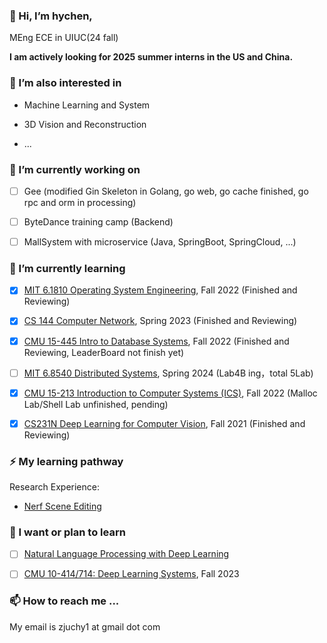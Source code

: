 ### 💬 Hi, I’m hychen,

<!-- Incoming student of DUEK MS ECE. -->

<!-- B.E. ECE in Zhejiang University. -->

MEng ECE in UIUC(24 fall)

<!--Leetcode Contest : 2042 https://leetcode.com/hychen11/-->

**I am actively looking for 2025 summer interns in the US and China.**

### 🔭 I’m also interested in
 - Machine Learning and System
 
 - 3D Vision and Reconstruction

 - ...
### 🔭 I’m currently working on
 
 - [ ] Gee (modified Gin Skeleton in Golang, go web, go cache finished, go rpc and orm in processing)
       
 - [ ] ByteDance training camp (Backend)
       
 - [ ] MallSystem with microservice (Java, SpringBoot, SpringCloud, ...)

### 🌱 I’m currently learning

- [X] [MIT 6.1810 Operating System Engineering](https://pdos.csail.mit.edu/6.828/2022/schedule.html), Fall 2022 (Finished and Reviewing) 

- [X] [CS 144 Computer Network](https://cs144.github.io/), Spring 2023 (Finished and Reviewing)

- [X] [CMU 15-445 Intro to Database Systems](https://15445.courses.cs.cmu.edu/fall2022/), Fall 2022 (Finished and Reviewing, LeaderBoard not finish yet) 

- [ ] [MIT 6.8540 Distributed Systems](https://pdos.csail.mit.edu/6.824/schedule.html), Spring 2024 (Lab4B ing，total 5Lab) 

- [X] [CMU 15-213 Introduction to Computer Systems (ICS)](https://www.cs.cmu.edu/afs/cs.cmu.edu/academic/class/15213-f22/www/), Fall 2022 (Malloc Lab/Shell Lab unfinished, pending)

- [X] [CS231N Deep Learning for Computer Vision](https://cs231n.stanford.edu/2023/schedule.html), Fall 2021 (Finished and Reviewing)

<!-- - [ ] [CS 149 PARALLEL COMPUTING](https://gfxcourses.stanford.edu/cs149/fall23), Fall 2023 (Lab1)-->


### ⚡ My learning pathway
Research Experience:
- [Nerf Scene Editing](https://github.com/hychen11/Latent-NeRF-Scene-Editing/)<!---, tutored by [Yiyi Liao](https://yiyiliao.github.io/)-->
<!--
Credits from ZJU:

- Fundamentals of C Programming and Lectures on Programming

- Fundamentals of Data Structures and Advanced Data Structures & Algorithm Analysis

- The Fundamentals of Digital System and Computer Organization and Design

- Operating Systems and Introduction to Computer Networks
-->
### 🤔 I want or plan to learn

- [ ] [Natural Language Processing with Deep Learning](https://web.stanford.edu/class/cs224n/)

- [ ] [CMU 10-414/714: Deep Learning Systems](https://dlsyscourse.org/lectures/), Fall 2023 

<!-- 
Systems and networks
Database systems
Software engineering
Programming languages and compilers
Web development
Cryptograph
Theory, algorithms, and AI
Besides, I'm curious about Fintech, such as quant trading. -->

<!-- 🌱 My learning pathway ...
Credits from ZJU:

 Mathematical backgrounds(Calculus, Linear Algebra, Probability and Statistics, ODE, PDE, Complex Variable Functions...)
 Fundamentals of C Programming and Lectures on Programming
 Fundamentals of Data Structures and Advanced Data Structures & Algorithm Analysis
 The Fundamentals of Assembly Language Programming and The Principle & Application of Microcomputer & DSP
 Operating Systems and Introduction to Computer Networks
My extra-curricular projects:

 Object-Oriented Programming in Java (Coursera certificate)
 CMU 15-445 Intro to Database Systems, Fall 2020 (link to my project report)
 MIT 6.S081 Operating System Engineering, Fall 2021 (link to my project report)
 Stanford CS144 Introduction to Computer Networking, Fall 2021 (link to my project report)
 MIT 6.824 Distributed Systems, Spring 2022 (link to my project report)
 Discrete Math (Coursera)
 Computer Organization/Architecture (CMU 15-213 / UCB CS61C)
 Compilers (edX)
 Web development (MIT 6.148)
 Computer System Security (MIT 6.858) -->
<!-- 💞️ I’m looking to collaborate on ...
N/A (I'll update this section in the future😄) -->

### 📫 How to reach me ...

My email is zjuchy1 at gmail dot com

<!--
**THE-WORLD0/THE-WORLD0** is a ✨ _special_ ✨ repository because its `README.md` (this file) appears on your GitHub profile.

Here are some ideas to get you started:

- 🔭 I’m currently working on ...
- 🌱 I’m currently learning ...
- 👯 I’m looking to collaborate on ...
- 🤔 I’m looking for help with ...
- 💬 Ask me about ...
- 📫 How to reach me: ...
- 😄 Pronouns: ...
- ⚡ Fun fact: ...
  -->
